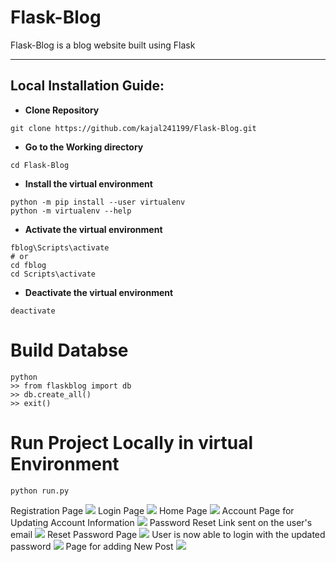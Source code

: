# Flask-Blog
Flask-Blog is a blog website built using Flask
***
Local Installation Guide:
---
* **Clone Repository**
```
git clone https://github.com/kajal241199/Flask-Blog.git
```
* **Go to the Working directory**
```
cd Flask-Blog
```
* **Install the virtual environment**
```
python -m pip install --user virtualenv
python -m virtualenv --help
```
* **Activate the virtual environment**
```
fblog\Scripts\activate
# or 
cd fblog
cd Scripts\activate
```
* **Deactivate the virtual environment**
```
deactivate
```
# Build Databse
```
python
>> from flaskblog import db
>> db.create_all()
>> exit()
```
# Run Project Locally in virtual Environment
```
python run.py
```
Registration Page
<img src="https://user-images.githubusercontent.com/42913243/109532414-1c897c00-7adf-11eb-84bf-40c448a2d543.png" />
Login Page
<img src="https://user-images.githubusercontent.com/42913243/109533187-f57f7a00-7adf-11eb-870f-3484dbdf06a6.png" />
Home Page
<img src="https://user-images.githubusercontent.com/42913243/109533547-5c049800-7ae0-11eb-8036-e5e330faa8ff.png" />
Account Page for Updating Account Information
<img src="https://user-images.githubusercontent.com/42913243/109533945-ccabb480-7ae0-11eb-9c4e-7245a689ca81.png" />
Password Reset Link sent on the user's email
<img src="https://user-images.githubusercontent.com/42913243/109534939-ed283e80-7ae1-11eb-8332-d7d6738cdd63.png" />
Reset Password Page
<img src="https://user-images.githubusercontent.com/42913243/109535351-7b042980-7ae2-11eb-829b-4be3e11d0afa.png" />
User is now able to login with the updated password
<img src="https://user-images.githubusercontent.com/42913243/109535675-d7674900-7ae2-11eb-84e8-bce93d36ca0b.png" />
Page for adding New Post
<img src="https://user-images.githubusercontent.com/42913243/109535901-1a292100-7ae3-11eb-9188-4880613a8f7f.png" />










